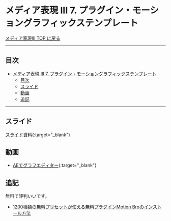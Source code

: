# メディア表現 III 7. プラグイン・モーショングラフィックステンプレート

[メディア表現III TOP に戻る](./index.md)

---

## 目次

- [メディア表現 III 7. プラグイン・モーショングラフィックステンプレート](#メディア表現-iii-7-プラグインモーショングラフィックステンプレート)
  - [目次](#目次)
  - [スライド](#スライド)
  - [動画](#動画)
  - [追記](#追記)

---

## スライド

[スライド資料](./mr3_07slide.pdf){:target="_blank"}


## 動画
- [AEでグラフエディター](https://www.youtube.com/watch?v=8J-pdPuWUDM){:target="_blank"}

## 追記
無料で評判いいです。
- [1200種類の無料プリセットが使える無料プラグインMotion Broのインストール方法](https://www.innorise.jp/adobeaftereffects-motionbro/)
